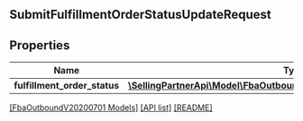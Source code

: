 ## SubmitFulfillmentOrderStatusUpdateRequest

## Properties

Name | Type | Description | Notes
------------ | ------------- | ------------- | -------------
**fulfillment_order_status** | [**\SellingPartnerApi\Model\FbaOutboundV20200701\FulfillmentOrderStatus**](FulfillmentOrderStatus.md) |  | [optional]

[[FbaOutboundV20200701 Models]](../) [[API list]](../../Api) [[README]](../../../README.md)
